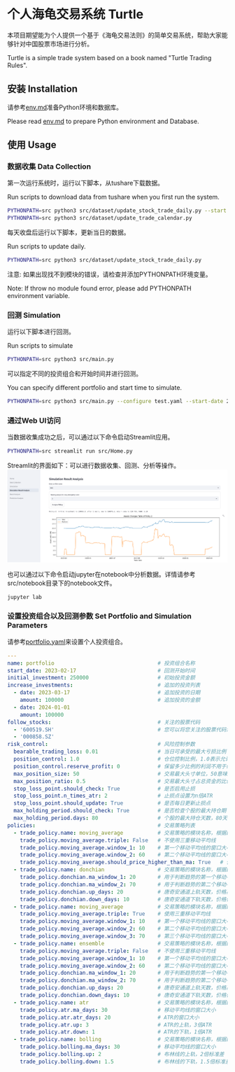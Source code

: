 # 个人海龟交易系统 Turtle

本项目期望能为个人提供一个基于《海龟交易法则》的简单交易系统，帮助大家能够针对中国股票市场进行分析。

Turtle is a simple trade system based on a book named "Turtle Trading Rules".

## 安装 Installation
请参考[env.md](env.md)准备Python环境和数据库。

Please read [env.md](env.md) to prepare Python environment and Database.

## 使用 Usage

### 数据收集 Data Collection
第一次运行系统时，运行以下脚本，从tushare下载数据。

Run scripts to download data from tushare when you first run the system.
```bash
PYTHONPATH=src python3 src/dataset/update_stock_trade_daily.py --start 2015-01-01
PYTHONPATH=src python3 src/dataset/update_trade_calendar.py
```
每天收盘后运行以下脚本，更新当日的数据。

Run scripts to update daily.

```bash
PYTHONPATH=src python3 src/dataset/update_stock_trade_daily.py
```
注意: 如果出现找不到模块的错误，请检查并添加PYTHONPATH环境变量。

Note: If throw no module found error, please add PYTHONPATH environment variable.

### 回测 Simulation
运行以下脚本进行回测。

Run scripts to simulate
```bash
PYTHONPATH=src python3 src/main.py
```
可以指定不同的投资组合和开始时间并进行回测。

You can specify different portfolio and start time to simulate.
```bash
PYTHONPATH=src python3 src/main.py --configure test.yaml --start-date 2022-01-01
```

### 通过Web UI访问
当数据收集成功之后，可以通过以下命令启动Streamlit应用。
```bash
PYTHONPATH=src streamlit run src/Home.py
```
Streamlit的界面如下：可以进行数据收集、回测、分析等操作。
![Streamlit App](docs/img.png)

也可以通过以下命令启动jupyter在notebook中分析数据。详情请参考src/notebook目录下的notebook文件。
```bash
jupyter lab
```

### 设置投资组合以及回测参数 Set Portfolio and Simulation Parameters
请参考[portfolio.yaml](portfolio.yaml)来设置个人投资组合。
```yaml
---
name: portfolio                                 # 投资组合名称
start_date: 2023-02-17                          # 回测开始时间
initial_investment: 250000                      # 初始投资金额
increase_investments:                           # 追加的投资列表
  - date: 2023-03-17                            # 追加投资的日期
    amount: 100000                              # 追加投资的金额
  - date: 2024-01-01
    amount: 100000
follow_stocks:                                  # 关注的股票代码
  - '600519.SH'                                 # 您可以将您关注的股票代码添加到这里
  - '000858.SZ'  
risk_control:                                   # 风险控制参数
  bearable_trading_loss: 0.01                   # 当日可承受的最大亏损比例
  position_control: 1.0                         # 仓位控制比例，1.0表示允许满仓
  position_control.reserve_profit: 0            # 保留多少比例的利润不用于继续投资（购买股票）
  max_position_size: 50                         # 交易最大头寸单位，50意味对单支股票最多购买50手
  max_position_ratio: 0.5                       # 交易最大头寸占总资金的比例，0.5意味着单支股票的投资最多占总资金的一半
  stop_loss_point.should_check: True            # 是否启用止损
  stop_loss_point.n_times_atr: 2                # 止损点设置为n倍ATR
  stop_loss_point.should_update: True           # 是否每日更新止损点
  max_holding_period.should_check: True         # 是否检查个股的最大持仓期
  max_holding_period.days: 80                   # 个股的最大持仓天数，80天
policies:                                       # 交易策略列表
  - trade_policy.name: moving_average           # 交易策略的模块名称，根据配置，此策略为双重移动平均线
    trade_policy.moving_average.triple: False   # 不使用三重移动平均线
    trade_policy.moving_average.window_1: 10    # 第一个移动平均线的窗口大小
    trade_policy.moving_average.window_2: 60    # 第二个移动平均线的窗口大小
    trade_policy.moving_average.should_price_higher_than_ma: True   # 价格高于均线才买入
  - trade_policy.name: donchian                 # 交易策略的模块名称，根据配置，此策略为唐奇安通道
    trade_policy.donchian.ma_window_1: 20       # 用于判断趋势的第一个移动平均线的窗口大小
    trade_policy.donchian.ma_window_2: 70       # 用于判断趋势的第二个移动平均线的窗口大小
    trade_policy.donchian.up_days: 20           # 唐奇安通道上轨天数，价格高于20日最高价才买入
    trade_policy.donchian.down_days: 10         # 唐奇安通道下轨天数，价格低于10日最低价才卖出
  - trade_policy.name: moving_average           # 交易策略的模块名称，根据配置，此策略为三重移动平均线
    trade_policy.moving_average.triple: True    # 使用三重移动平均线
    trade_policy.moving_average.window_1: 10    # 第一个移动平均线的窗口大小
    trade_policy.moving_average.window_2: 60    # 第二个移动平均线的窗口大小
    trade_policy.moving_average.window_3: 70    # 第三个移动平均线的窗口大小
  - trade_policy.name: ensemble                 # 交易策略的模块名称，根据配置，此策略为集成策略
    trade_policy.moving_average.triple: False   # 不使用三重移动平均线
    trade_policy.moving_average.window_1: 10    # 第一个移动平均线的窗口大小
    trade_policy.moving_average.window_2: 60    # 第二个移动平均线的窗口大小
    trade_policy.donchian.ma_window_1: 20       # 用于判断趋势的第一个移动平均线的窗口大小
    trade_policy.donchian.ma_window_2: 70       # 用于判断趋势的第二个移动平均线的窗口大小
    trade_policy.donchian.up_days: 20           # 唐奇安通道上轨天数，价格高于20日最高价才买入
    trade_policy.donchian.down_days: 10         # 唐奇安通道下轨天数，价格低于10日最低价才卖出
  - trade_policy.name: atr                      # 交易策略的模块名称，根据配置，此策略为ATR策略
    trade_policy.atr.ma_days: 30                # 移动平均线的窗口大小
    trade_policy.atr.atr_days: 20               # ATR的窗口大小
    trade_policy.atr.up: 3                      # ATR的上轨，3倍ATR
    trade_policy.atr.down: 1                    # ATR的下轨，1倍ATR
  - trade_policy.name: bolling                  # 交易策略的模块名称，根据配置，此策略为布林策略
    trade_policy.bolling.ma_days: 30            # 移动平均线的窗口大小
    trade_policy.bolling.up: 2                  # 布林线的上轨，2倍标准差
    trade_policy.bolling.down: 1.5              # 布林线的下轨，1.5倍标准差
```